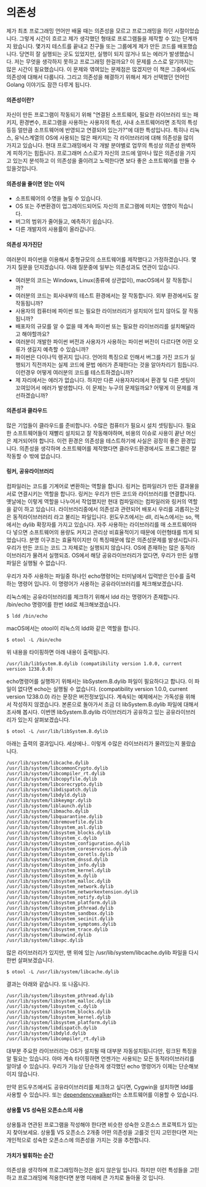 # 의존성
제가 최초 프로그래밍 언어만 배울 때는 의존성을 모르고 프로그래밍을 하던 시절이었습니다.
그렇게 시간이 흐르고 제가 생각했던 형태로 프로그램들을 제작할 수 있는 단계까지 왔습니다.
몇가지 테스트를 끝내고 친구들 또는 그룹에게 제가 만든 코드를 배포했습니다.
당연히 잘 실행되는 곳도 있었지만, 실행이 되지 않거나 또는 에러가 발생했습니다.
저는 무엇을 생각하지 못하고 프로그래밍 한걸까요? 이 문제를 스스로 알기까지는 많은 시간이 필요했습니다.
이 문제와 엮여있는 문제점은 많겠지만 이 책은 그중에서도 의존성에 대해서 다룹니다.
그리고 의존성을 해결하기 위해서 제가 선택했던 언어인 Golang 이야기도 잠깐 다루게 됩니다.

#### 의존성이란?
자신이 만든 프로그램이 작동되기 위해
"연결된 소프트웨어, 필요한 라이브러리 또는 패키지, 환경변수, 프로그램을 사용하는 사용자의 특성, 사내 소프트웨어라면 조직의 특성 등등 얼만큼 소프트웨어에 반영되고 연결되어 있는가?"에 대한 특성입니다.
특히나 리눅스, 유닉스계열의 OS에 사용되는 많은 패키지는 각 라이브러리에 대해 의존성을 많이 가지고 있습니다.
현대 프로그래밍에서 각 개발 분야별로 업무의 특성상 의존성 완벽하게 피하기는 힘듭니다.
프로그래머 스스로가 자신의 코드에 얼마나 많은 의존성을 가지고 있는지 분석하고 이 의존성을 줄이려고 노력한다면 보다 좋은 소프트웨어를 만들 수 있을것입니다.

#### 의존성을 줄이면 얻는 이익
- 소프트웨어의 수명을 늘릴 수 있습니다.
- OS 또는 주변환경이 업그레이드되어도 자신의 프로그램에 미치는 영향이 적습니다.
- 버그의 범위가 줄어들고, 예측하기 쉽습니다.
- 다른 개발자의 사용률이 올라갑니다.

#### 의존성 자가진단
여러분이 파이썬을 이용해서 중형규모의 소프트웨어를 제작했다고 가정하겠습니다. 몇가지 질문을 던지겠습니다.
아래 질문중에 일부는 의존성과도 연관이 있습니다.
- 여러분의 코드는 Windows, Linux(종류에 상관없이), macOS에서 잘 작동합니까?
- 여러분의 코드는 회사내부의 테스트 환경에서는 잘 작동합니다. 외부 환경에서도 잘 작동됩니까?
- 사용자의 컴퓨터에 파이썬 또는 필요한 라이브러리가 설치되어 있지 않아도 잘 작동됩니까?
- 배포자의 규모를 알 수 없을 때 계속 파이썬 또는 필요한 라이브러리를 설치해달라고 해야할까요?
- 여러분이 개발한 파이썬 버전과 사용자가 사용하는 파이썬 버전이 다르다면 어떤 오류가 생길지 예측할 수 있습니까?
- 파이썬은 다이나믹 렝귀지 입니다. 언어의 특징으로 인해서 버그를 가진 코드가 실행되기 직전까지는 실제 코드에 문법 에러가 존재한다는 것을 알아차리기 힘듭니다. 이런경우 어떻게 여러분의 코드를 테스트하겠습니까?
- 제 자리에서는 에러가 없습니다. 하지만 다른 사용자자리에서 환경 및 다른 셋팅이 꼬여있어서 에러가 발생합니다. 이 문제는 누구의 문제일까요? 어떻게 이 문제를 개선하겠습니까?

#### 의존성과 클라우드
많은 기업들이 클라우드를 준비합니다. 수많은 컴퓨터가 필요시 설치 셋팅됩니다.
필요한 소프트웨어들이 재빨리 설치되고 잘 작동해야하며,
비용의 이슈로 사용이 끝난 머신은 제거되어야 합니다.
이런 환경은 의존성을 테스트하기에 사실은 굉장히 좋은 환경입니다.
의존성을 생각하며 소프트웨어를 제작했다면 클라우드환경에서도 프로그램은 잘 작동할 수 밖에 없습니다.

#### 링커, 공유라이브러리
컴파일러는 코드를 기계어로 변환하는 역할을 합니다.
링커는 컴파일러가 만든 결과물을 서로 연결시키는 역할을 합니다.
링커는 우리가 만든 코드와 라이브러리를 연결합니다.
옛날에는 이렇게 역할을 나누어서 작업했지만 현대 컴파일러는 컴파일러와 링커의 역할을 같이 하고 있습니다.
라이브러리중에서 의존성과 관련되어 배포시 우리를 괴롭히는것은 동적라이브러러리 라고 불리는 파일입니다.
윈도우즈에서는 dll, 리눅스에서는 so, 맥에서는 dylib 확장자를 가지고 있습니다.
자주 사용하는 라이브러리를 매 소프트웨어마다 넣으면 소프트웨어의 용량도 커지고 관리상 비효율적이기 때문에 이런형태를 띄게 되었습니다.
분명 이구조는 효율적이지만 이 특징때문에 많은 의존성문제를 발생시킵니다.
우리가 만든 코드는 코드 그 자체로는 실행되지 않습니다. OS에 존재하는 많은 동적라이브러리가 물려서 실행되죠.
OS에서 해당 공유라이브러리가 없다면, 우리가 만든 실행파일은 실행될 수 없습니다.

우리가 자주 사용하는 파일중 하나인 echo명령어는 터미널에서 입력받은 인수를 출력하는 명령어 입니다.
이 명령어가 사용하는 공유라이브러리를 체크해보겠습니다.

리눅스에는 공유라이브러리를 체크하기 위해서 ldd 라는 명령어가 존재합니다.
/bin/echo 명령어를 한번 ldd로 체크해보겠습니다.
    
    $ ldd /bin/echo

macOS에서는 otool이 리눅스의 ldd와 같은 역할을 합니다.

    $ otool -L /bin/echo

위 내용을 타이핑하면 아래 내용이 출력됩니다.

    /usr/lib/libSystem.B.dylib (compatibility version 1.0.0, current version 1238.0.0)

echo명령어를 실행하기 위해서는 libSystem.B.dylib 파일이 필요하다고 합니다.
이 파일이 없다면 echo는 실행될 수 없습니다.
(compatibility version 1.0.0, current version 1238.0.0) 라는 문장은 버전정보입니다.
계속되는 예제에서는 가독성을 위해서 작성하지 않겠습니다.
본론으로 돌아가서 조금 더 libSystem.B.dylib 파일에 대해서 조사해 봅시다.
이번엔 libSystem.B.dylib 라이브러리가 공유하고 있는 공유라이브러리가 있는지 살펴보겠습니다.

    $ otool -L /usr/lib/libSystem.B.dylib

아래는 출력의 결과입니다. 세상에나.. 이렇게 수많은 라이브러리가 물려있는지 몰랐습니다.

	/usr/lib/system/libcache.dylib
	/usr/lib/system/libcommonCrypto.dylib
	/usr/lib/system/libcompiler_rt.dylib
	/usr/lib/system/libcopyfile.dylib
	/usr/lib/system/libcorecrypto.dylib
	/usr/lib/system/libdispatch.dylib
	/usr/lib/system/libdyld.dylib
	/usr/lib/system/libkeymgr.dylib
	/usr/lib/system/liblaunch.dylib
	/usr/lib/system/libmacho.dylib
	/usr/lib/system/libquarantine.dylib
	/usr/lib/system/libremovefile.dylib
	/usr/lib/system/libsystem_asl.dylib
	/usr/lib/system/libsystem_blocks.dylib
	/usr/lib/system/libsystem_c.dylib
	/usr/lib/system/libsystem_configuration.dylib
	/usr/lib/system/libsystem_coreservices.dylib
	/usr/lib/system/libsystem_coretls.dylib
	/usr/lib/system/libsystem_dnssd.dylib
	/usr/lib/system/libsystem_info.dylib
	/usr/lib/system/libsystem_kernel.dylib
	/usr/lib/system/libsystem_m.dylib
	/usr/lib/system/libsystem_malloc.dylib
	/usr/lib/system/libsystem_network.dylib
	/usr/lib/system/libsystem_networkextension.dylib
	/usr/lib/system/libsystem_notify.dylib
	/usr/lib/system/libsystem_platform.dylib
	/usr/lib/system/libsystem_pthread.dylib
	/usr/lib/system/libsystem_sandbox.dylib
	/usr/lib/system/libsystem_secinit.dylib
	/usr/lib/system/libsystem_symptoms.dylib
	/usr/lib/system/libsystem_trace.dylib
	/usr/lib/system/libunwind.dylib
	/usr/lib/system/libxpc.dylib

많은 라이브러리가 있지만, 맨 위에 있는 /usr/lib/system/libcache.dylib 파일을 다시한번 살펴보겠습니다.

    $ otool -L /usr/lib/system/libcache.dylib

결과는 아래와 같습니다. 또 나옵니다.

	/usr/lib/system/libsystem_pthread.dylib
	/usr/lib/system/libsystem_malloc.dylib
	/usr/lib/system/libsystem_c.dylib
	/usr/lib/system/libsystem_blocks.dylib
	/usr/lib/system/libsystem_kernel.dylib
	/usr/lib/system/libsystem_platform.dylib
	/usr/lib/system/libdispatch.dylib
	/usr/lib/system/libdyld.dylib
	/usr/lib/system/libcompiler_rt.dylib

대부분 주요한 라이브러리는 OS가 설치될 때 대부분 자동설치됩니다만, 링크된 특징을 알 필요는 있습니다.
아마 계속 타이핑하면 언젠가는 사용되는 모든 동적라이브러리를 알아낼 수 있습니다.
우리가 기능상 단순하게 생각했던 echo 명령어가 이제는 단순해보이지 않습니다.

만약 윈도우즈에서도 공유라이브러리를 체크하고 싶다면, Cygwin을 설치하면 ldd를 사용할 수 있습니다.
또는 [dependencywalker](http://dependencywalker.com)라는 소프트웨어를 이용할 수 있습니다.

#### 상용툴 VS 성숙된 오픈소스의 사용
상용틀과 연관된 프로그램을 작성해야 한다면 비슷한 성숙한 오픈소스 프로젝트가 있는지 찾아보세요.
상용툴 VS 오픈소스 2개중 어떤 의존성을 고를것 인지 고민한다면 저는 개인적으로 성숙한 오픈소스에 의존성을 가지는 것을 추천합니다.

#### 가치가 발휘하는 순간
의존성을 생각하며 프로그래밍하는것은 쉽지 않은일 입니다.
하지만 이런 특성들을 고민하고 프로그래밍에 적용한다면 분명 미래에 큰 가치로 돌아올 것 입니다.
